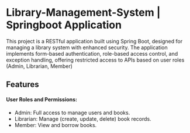 # Library-Management-System | Springboot Application
This project is a RESTful application built using Spring Boot, designed for managing a library system with enhanced security. The application implements form-based authentication, role-based access control, and exception handling, offering restricted access to APIs based on user roles (Admin, Librarian, Member)

## Features
#### User Roles and Permissions:
  * Admin: Full access to manage users and books.
  * Librarian: Manage (create, update, delete) book records.
  * Member: View and borrow books.
